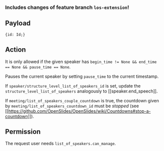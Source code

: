 ### Includes changes of feature branch `los-extension`!

## Payload
```
{id: Id;}
```

## Action
It is only allowed if the given speaker has `begin_time != None && end_time == None && pause_time == None`.

Pauses the current speaker by setting `pause_time` to the current timestamp.

If `speaker/structure_level_list_of_speakers_id` is set, update the `structure_level_list_of_speakers` analogously to [[speaker.end_speech]].

If `meeting/list_of_speakers_couple_countdown` is true, the countdown given by
`meeting/list_of_speakers_countdown_id` must be *stopped* (see
[[https://github.com/OpenSlides/OpenSlides/wiki/Countdowns#stop-a-countdown]]).

## Permission
The request user needs `list_of_speakers.can_manage`.
